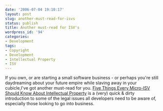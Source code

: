 ```yaml
---
date: '2006-07-04 19:10:17'
layout: post
slug: another-must-read-for-isvs
status: publish
title: Another must-read for ISV's
wordpress_id: '94'
categories:
- Development
tags:
- Copyright
- Development
- Intellectual Property
- ISV
---
```


If you own, or are starting a small software business - or perhaps you're still daydreaming about your future empire while slaving away in your cubicle,I've got another must-read for you. [Five Things Every Micro-ISV Should Know About Intellectual Property](http://software.ericsink.com/articles/Intellectual_Property.html) is a (very) quick & dirty introduction to some of the legal issues all developers need to be aware of, especially those looking to go into business.
